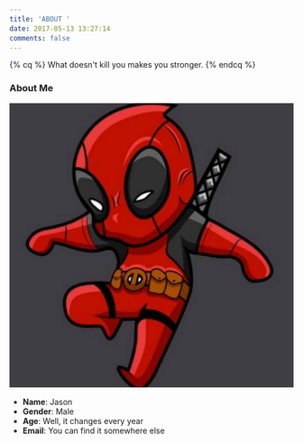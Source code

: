 ```yaml
---
title: 'ABOUT '
date: 2017-05-13 13:27:14
comments: false
---
```


{% cq %} What doesn't kill you makes you stronger. {% endcq %}

### About Me
![head](/imgs/avatar.jpg)
- **Name**: Jason
- **Gender**: Male
- **Age**: Well, it changes every year
- **Email**: You can find it somewhere else


